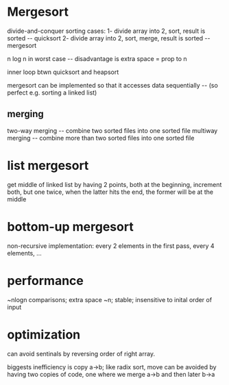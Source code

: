 # Mergesort

divide-and-conquer sorting cases:
1- divide array into 2, sort, result is sorted -- quicksort
2- divide array into 2, sort, merge, result is sorted -- mergesort

n log n in worst case -- disadvantage is extra space = prop to n

inner loop btwn quicksort and heapsort

mergesort can be implemented so that it accesses data sequentially -- (so perfect e.g. sorting a linked list)

## merging

two-way merging -- combine two sorted files into one sorted file
multiway merging -- combine more than two sorted files into one sorted file

# list mergesort

get middle of linked list by having 2 points, both at the beginning, increment both, but one twice, when the latter hits the end, the former will be at the middle

# bottom-up mergesort

non-recursive implementation: every 2 elements in the first pass, every 4 elements, ...

# performance

~nlogn comparisons; extra space ~n; stable; insensitive to inital order of input

# optimization

can avoid sentinals by reversing order of right array.

biggests inefficiency is copy a->b; like radix sort, move can be avoided by having two copies of code, one where we merge a->b and then later b->a